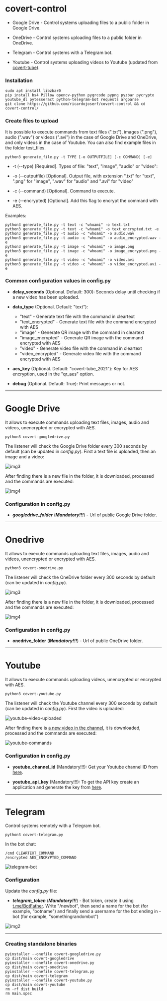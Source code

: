 # covert-control

- Google Drive - Control systems uploading files to a public folder in Google Drive.

- OneDrive - Control systems uploading files to a public folder in OneDrive.

- Telegram - Control systems with a Telegram bot.

- Youtube - Control systems uploading videos to Youtube (updated from [covert-tube](https://github.com/ricardojoserf/covert-tube)).


### Installation

```
sudo apt install libzbar0
pip install bs4 Pillow opencv-python pyqrcode pypng pyzbar pycrypto youtube_dl pytesseract python-telegram-bot requests argparse
git clone https://github.com/ricardojoserf/covert-control && cd covert-control/
```

### Create files to upload

It is possible to execute commands from text files (".txt"), images (".png"), audio (".wav") or videos (".avi") in the case of Google Drive and OneDrive, and only videos in the case of Youtube. You can also find example files in the folder test_files.

```
python3 generate_file.py -t TYPE [-o OUTPUTFILE] [-c COMMAND] [-e]
```
- -t (--type) [Required]. Types of file: "text", "image", "audio" or "video": 

- -o (--outputfile) [Optional]. Output file, with extension ".txt" for "text", ".png" for "image", ".wav" for "audio" and ".avi" for "video"

- -c (--command) [Optional]. Command to execute.

- -e (--encrypted) [Optional]. Add this flag to encrypt the command with AES.


Examples:

```
python3 generate_file.py -t text -c "whoami" -o text.txt
python3 generate_file.py -t text -c "whoami" -o text_encrypted.txt -e
python3 generate_file.py -t audio -c "whoami" -o audio.wav
python3 generate_file.py -t audio -c "whoami" -o audio_encrypted.wav -e
python3 generate_file.py -t image -c "whoami" -o image.png
python3 generate_file.py -t image -c "whoami" -o image_encrypted.png -e
python3 generate_file.py -t video -c "whoami" -o video.avi
python3 generate_file.py -t video -c "whoami" -o video_encrypted.avi -e
```


### Common configuration values in config.py

- **delay_seconds** (Optional. Default: 300): Seconds delay until checking if a new video has been uploaded.

- **data_type** (Optional. Default: "text"):
	- "text" - Generate text file with the command in cleartext
	- "text_encrypted" - Generate text file with the command encrypted with AES
	- "image" - Generate QR image with the command in cleartext
	- "image_encrypted" - Generate QR image with the command encrypted with AES
	- "video" - Generate video file with the command in cleartext
	- "video_encrypted" - Generate video file with the command encrypted with AES

- **aes_key** (Optional. Default: "covert-tube_2021"): Key for AES encryption, used in the "qr_aes" option.

- **debug** (Optional. Default: True): Print messages or not.


--------------------------------------------------------------------------------------

# Google Drive

It allows to execute commands uploading text files, images, audio and videos, unencrypted or encrypted with AES.


```
python3 covert-googledrive.py
```

The listener will check the Google Drive folder every 300 seconds by default (can be updated in *config.py*). First a text file is uploaded, then an image and a video:

![img3](https://raw.githubusercontent.com/ricardojoserf/ricardojoserf.github.io/master/images/covert-gdrive/image3.jpg)

After finding there is a new file in the folder, it is downloaded, processed and the commands are executed:

![img4](https://raw.githubusercontent.com/ricardojoserf/ricardojoserf.github.io/master/images/covert-gdrive/image4.jpg)


### Configuration in config.py

- ***googledrive_folder*** (***Mandatory!!!***) - Url of public Google Drive folder.



--------------------------------------------------------------------------------------

# Onedrive

It allows to execute commands uploading text files, images, audio and videos, unencrypted or encrypted with AES.


```
python3 covert-onedrive.py
```

The listener will check the OneDrive folder every 300 seconds by default (can be updated in *config.py*).

![img3](https://raw.githubusercontent.com/ricardojoserf/ricardojoserf.github.io/master/images/covert-gdrive/image3.jpg)

After finding there is a new file in the folder, it is downloaded, processed and the commands are executed:

![img4](https://raw.githubusercontent.com/ricardojoserf/ricardojoserf.github.io/master/images/covert-gdrive/image4.jpg)


### Configuration in config.py

- **onedrive_folder** (***Mandatory!!!***) - Url of public OneDrive folder.


--------------------------------------------------------------------------------------

# Youtube

It allows to execute commands uploading videos, unencrypted or encrypted with AES.

```
python3 covert-youtube.py
```

The listener will check the Youtube channel every 300 seconds by default (can be updated in *config.py*). First the video is uploaded:

![youtube-video-uploaded](https://raw.githubusercontent.com/ricardojoserf/ricardojoserf.github.io/master/images/covert-tube/image2.png)

After finding there is [a new video in the channel](https://www.youtube.com/watch?v=ZPQ4drX35bU), it is downloaded, processed and the commands are executed:

![youtube-commands](https://raw.githubusercontent.com/ricardojoserf/ricardojoserf.github.io/master/images/covert-tube/image3.png)


### Configuration in config.py

- **youtube_channel_id** (Mandatory!!!): Get your Youtube channel ID from [here](https://www.youtube.com/account_advanced).

- **youtube_api_key** (Mandatory!!!): To get the API key create an application and generate the key from [here](https://console.cloud.google.com/apis/credentials).


--------------------------------------------------------------------------------------

# Telegram

Control systems remotely with a Telegram bot.

```
python3 covert-telegram.py
```

In the bot chat:

```
/cmd CLEARTEXT_COMMAND
/encrypted AES_ENCRYPTED_COMMAND
```

![telegram-bot](https://raw.githubusercontent.com/ricardojoserf/ricardojoserf.github.io/master/images/covert-telegram/image1.png)


### Configuration

Update the *config.py* file:

- ***telegram_token*** (***Mandatory!!!***) - Bot token, create it using [t.me/BotFather](t.me/BotFather). Write "/newbot", then send a name for the bot (for example, "botname") and finally send a username for the bot ending in -bot (for example, "somethingrandombot")

![img2](https://raw.githubusercontent.com/ricardojoserf/ricardojoserf.github.io/master/images/covert-telegram/image2.png)



--------------------------------------------------------------------------------------

### Creating standalone binaries

```
pyinstaller --onefile covert-googledrive.py
cp dist/main covert-googledrive
pyinstaller --onefile covert-onedrive.py
cp dist/main covert-onedrive
pyinstaller --onefile covert-telegram.py
cp dist/main covert-telegram
pyinstaller --onefile covert-youtube.py
cp dist/main covert-youtube
rm -rf dist build
rm main.spec
```

